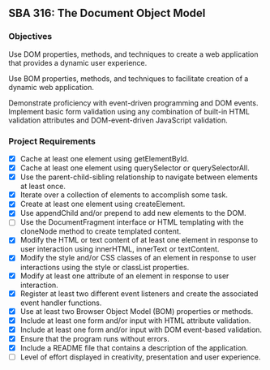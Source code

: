 ## SBA 316: The Document Object Model
### Objectives
Use DOM properties, methods, and techniques to create a web application that provides a dynamic user experience.

Use BOM properties, methods, and techniques to facilitate creation of a dynamic web application.

Demonstrate proficiency with event-driven programming and DOM events.
Implement basic form validation using any combination of built-in HTML validation attributes and DOM-event-driven JavaScript validation.

### Project Requirements
- [x] Cache at least one element using getElementById.
- [x] Cache at least one element using querySelector or querySelectorAll.
- [x] Use the parent-child-sibling relationship to navigate between elements at least once.
- [x] Iterate over a collection of elements to accomplish some task.
- [x] Create at least one element using createElement.
- [x] Use appendChild and/or prepend to add new elements to the DOM.
- [ ] Use the DocumentFragment interface or HTML templating with the cloneNode method to create templated content.
- [x] Modify the HTML or text content of at least one element in response to user interaction using innerHTML, innerText or textContent.
- [x] Modify the style and/or CSS classes of an element in response to user interactions using the style or classList properties.
- [x] Modify at least one attribute of an element in response to user interaction.
- [x] Register at least two different event listeners and create the associated event handler functions.
- [x] Use at least two Browser Object Model (BOM) properties or methods.
- [x] Include at least one form and/or input with HTML attribute validation.
- [x] Include at least one form and/or input with DOM event-based validation.
- [x] Ensure that the program runs without errors.
- [x] Include a README file that contains a description of the application.
- [ ] Level of effort displayed in creativity, presentation and user experience.
